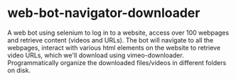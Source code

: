 # web-bot-navigator-downloader
A web bot using selenium to log in to a website, access over 100 webpages and retrieve content (videos and URLs). The bot will navigate to all the webpages, interact with various html elements on the website to retrieve video URLs, which we'll download using vimeo-downloader. Programmatically organize the downloaded files/videos in different folders on disk.
